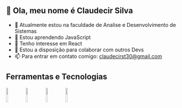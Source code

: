 ## 👋 Ola, meu nome é Claudecir Silva

- 🔭 Atualmente estou na faculdade de Analise e Desenvolvimento de Sistemas
- 🌱 Estou aprendendo JavaScript 
- 👀 Tenho interesse em React
- 👯 Estou a disposição para colaborar com outros Devs  
- 📫 Para entrar em contato comigo: claudecirst30@gmail.com 

<!---
Claus30/Claus30 is a ✨ special ✨ repository because its `README.md` (this file) appears on your GitHub profile.
You can click the Preview link to take a look at your changes.
--->
## Ferramentas e Tecnologias 

<img height="10%" width="10%" src="https://cdn.jsdelivr.net/gh/devicons/devicon/icons/html5/html5-original-wordmark.svg" />
<img height="10%" width="10%" src="https://cdn.jsdelivr.net/gh/devicons/devicon/icons/css3/css3-original-wordmark.svg" />
<img height="10%" width="10%" src="https://cdn.jsdelivr.net/gh/devicons/devicon/icons/sass/sass-original.svg" />
<img height="10%" width="10%" src="https://cdn.jsdelivr.net/gh/devicons/devicon/icons/bootstrap/bootstrap-original-wordmark.svg" />



